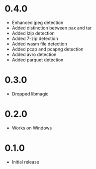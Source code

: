 # 0.4.0
- Enhanced jpeg detection
- Added distinction between pax and tar
- Added lzip detection
- Added 7-zip detection
- Added wasm file detection
- Added pcap and pcapng detection
- Added avro detection
- Added parquet detection

# 0.3.0
* Dropped libmagic

# 0.2.0
* Works on Windows

# 0.1.0 
* Initial release
